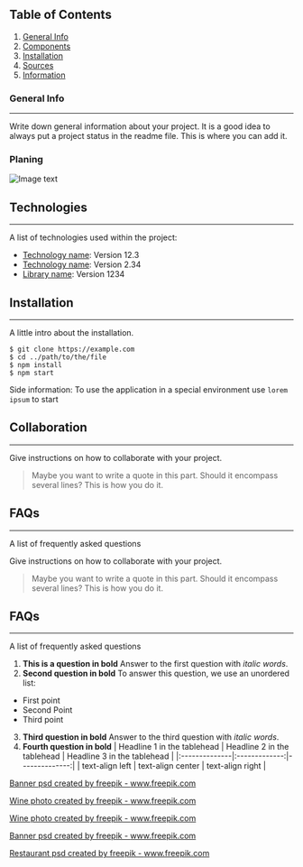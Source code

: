 ## Table of Contents
1. [General Info](#general-info)
2. [Components](#technologies)
3. [Installation](#installation)
4. [Sources](#collaboration)
5. [Information](#faqs)
### General Info
***
Write down general information about your project. It is a good idea to always put a project status in the readme file. This is where you can add it. 
### Planing
![Image text](https://i.imgur.com/hlgMaKn.png)
## Technologies
***
A list of technologies used within the project:
* [Technology name](https://example.com): Version 12.3 
* [Technology name](https://example.com): Version 2.34
* [Library name](https://example.com): Version 1234
## Installation
***
A little intro about the installation. 
```
$ git clone https://example.com
$ cd ../path/to/the/file
$ npm install
$ npm start
```
Side information: To use the application in a special environment use ```lorem ipsum``` to start
## Collaboration
***
Give instructions on how to collaborate with your project.
> Maybe you want to write a quote in this part. 
> Should it encompass several lines?
> This is how you do it.
## FAQs
***
A list of frequently asked questions

Give instructions on how to collaborate with your project.
> Maybe you want to write a quote in this part. 
> Should it encompass several lines?
> This is how you do it.
## FAQs
***
A list of frequently asked questions
1. **This is a question in bold**
Answer to the first question with _italic words_. 
2. __Second question in bold__ 
To answer this question, we use an unordered list:
* First point
* Second Point
* Third point
3. **Third question in bold**
Answer to the third question with *italic words*.
4. **Fourth question in bold**
| Headline 1 in the tablehead | Headline 2 in the tablehead | Headline 3 in the tablehead |
|:--------------|:-------------:|--------------:|
| text-align left | text-align center | text-align right |

<a href='https://www.freepik.com/psd/banner'>Banner psd created by freepik - www.freepik.com</a>


<a href='https://www.freepik.com/photos/wine'>Wine photo created by freepik - www.freepik.com</a>

<a href='https://www.freepik.com/photos/wine'>Wine photo created by freepik - www.freepik.com</a>

<a href='https://www.freepik.com/psd/banner'>Banner psd created by freepik - www.freepik.com</a>

<a href='https://www.freepik.com/psd/restaurant'>Restaurant psd created by freepik - www.freepik.com</a>